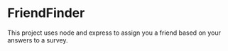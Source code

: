# FriendFinder

This project uses node and express to assign you a friend based on your answers to a survey.
